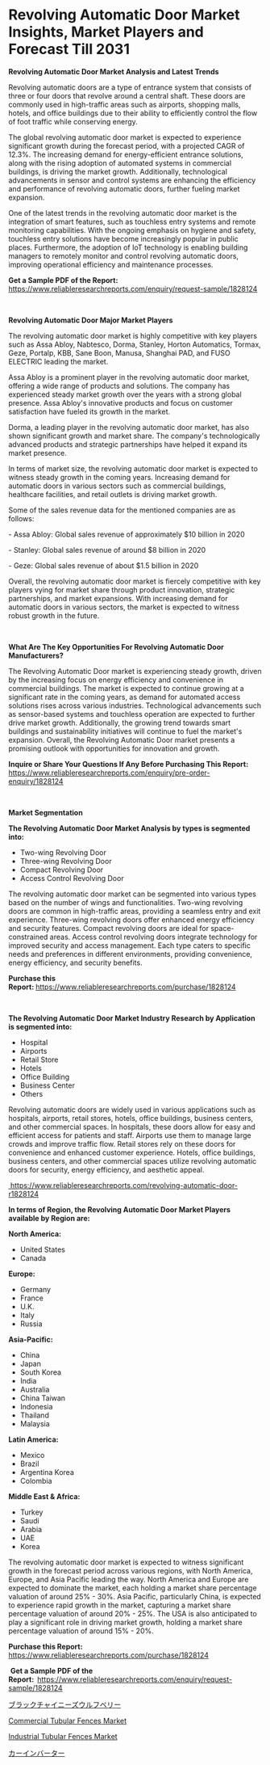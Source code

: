 <p><h1>Revolving Automatic Door Market Insights, Market Players and Forecast Till 2031</h1></p><p><strong>Revolving Automatic Door Market Analysis and Latest Trends</strong></p>
<p><p>Revolving automatic doors are a type of entrance system that consists of three or four doors that revolve around a central shaft. These doors are commonly used in high-traffic areas such as airports, shopping malls, hotels, and office buildings due to their ability to efficiently control the flow of foot traffic while conserving energy.</p><p>The global revolving automatic door market is expected to experience significant growth during the forecast period, with a projected CAGR of 12.3%. The increasing demand for energy-efficient entrance solutions, along with the rising adoption of automated systems in commercial buildings, is driving the market growth. Additionally, technological advancements in sensor and control systems are enhancing the efficiency and performance of revolving automatic doors, further fueling market expansion.</p><p>One of the latest trends in the revolving automatic door market is the integration of smart features, such as touchless entry systems and remote monitoring capabilities. With the ongoing emphasis on hygiene and safety, touchless entry solutions have become increasingly popular in public places. Furthermore, the adoption of IoT technology is enabling building managers to remotely monitor and control revolving automatic doors, improving operational efficiency and maintenance processes.</p></p>
<p><strong>Get a Sample PDF of the Report:&nbsp;</strong> <a href="https://www.reliableresearchreports.com/enquiry/request-sample/1828124">https://www.reliableresearchreports.com/enquiry/request-sample/1828124</a></p>
<p>&nbsp;</p>
<p><strong>Revolving Automatic Door Major Market Players</strong></p>
<p><p>The revolving automatic door market is highly competitive with key players such as Assa Abloy, Nabtesco, Dorma, Stanley, Horton Automatics, Tormax, Geze, Portalp, KBB, Sane Boon, Manusa, Shanghai PAD, and FUSO ELECTRIC leading the market.</p><p>Assa Abloy is a prominent player in the revolving automatic door market, offering a wide range of products and solutions. The company has experienced steady market growth over the years with a strong global presence. Assa Abloy's innovative products and focus on customer satisfaction have fueled its growth in the market.</p><p>Dorma, a leading player in the revolving automatic door market, has also shown significant growth and market share. The company's technologically advanced products and strategic partnerships have helped it expand its market presence.</p><p>In terms of market size, the revolving automatic door market is expected to witness steady growth in the coming years. Increasing demand for automatic doors in various sectors such as commercial buildings, healthcare facilities, and retail outlets is driving market growth.</p><p>Some of the sales revenue data for the mentioned companies are as follows:</p><p>- Assa Abloy: Global sales revenue of approximately $10 billion in 2020</p><p>- Stanley: Global sales revenue of around $8 billion in 2020</p><p>- Geze: Global sales revenue of about $1.5 billion in 2020</p><p>Overall, the revolving automatic door market is fiercely competitive with key players vying for market share through product innovation, strategic partnerships, and market expansions. With increasing demand for automatic doors in various sectors, the market is expected to witness robust growth in the future.</p></p>
<p>&nbsp;</p>
<p><strong>What Are The Key Opportunities For Revolving Automatic Door Manufacturers?</strong></p>
<p><p>The Revolving Automatic Door market is experiencing steady growth, driven by the increasing focus on energy efficiency and convenience in commercial buildings. The market is expected to continue growing at a significant rate in the coming years, as demand for automated access solutions rises across various industries. Technological advancements such as sensor-based systems and touchless operation are expected to further drive market growth. Additionally, the growing trend towards smart buildings and sustainability initiatives will continue to fuel the market's expansion. Overall, the Revolving Automatic Door market presents a promising outlook with opportunities for innovation and growth.</p></p>
<p><strong>Inquire or Share Your Questions If Any Before Purchasing This Report:</strong> <a href="https://www.reliableresearchreports.com/enquiry/pre-order-enquiry/1828124">https://www.reliableresearchreports.com/enquiry/pre-order-enquiry/1828124</a></p>
<p>&nbsp;</p>
<p><strong>Market Segmentation</strong></p>
<p><strong>The Revolving Automatic Door Market Analysis by types is segmented into:</strong></p>
<p><ul><li>Two-wing Revolving Door</li><li>Three-wing Revolving Door</li><li>Compact Revolving Door</li><li>Access Control Revolving Door</li></ul></p>
<p><p>The revolving automatic door market can be segmented into various types based on the number of wings and functionalities. Two-wing revolving doors are common in high-traffic areas, providing a seamless entry and exit experience. Three-wing revolving doors offer enhanced energy efficiency and security features. Compact revolving doors are ideal for space-constrained areas. Access control revolving doors integrate technology for improved security and access management. Each type caters to specific needs and preferences in different environments, providing convenience, energy efficiency, and security benefits.</p></p>
<p><strong>Purchase this Report:&nbsp;</strong><a href="https://www.reliableresearchreports.com/purchase/1828124">https://www.reliableresearchreports.com/purchase/1828124</a></p>
<p>&nbsp;</p>
<p><strong>The Revolving Automatic Door Market Industry Research by Application is segmented into:</strong></p>
<p><ul><li>Hospital</li><li>Airports</li><li>Retail Store</li><li>Hotels</li><li>Office Building</li><li>Business Center</li><li>Others</li></ul></p>
<p><p>Revolving automatic doors are widely used in various applications such as hospitals, airports, retail stores, hotels, office buildings, business centers, and other commercial spaces. In hospitals, these doors allow for easy and efficient access for patients and staff. Airports use them to manage large crowds and improve traffic flow. Retail stores rely on these doors for convenience and enhanced customer experience. Hotels, office buildings, business centers, and other commercial spaces utilize revolving automatic doors for security, energy efficiency, and aesthetic appeal.</p></p>
<p><a href="https://www.reliableresearchreports.com/revolving-automatic-door-r1828124">&nbsp;https://www.reliableresearchreports.com/revolving-automatic-door-r1828124</a></p>
<p><strong>In terms of Region, the Revolving Automatic Door Market Players available by Region are:</strong></p>
<p>
    <p> <strong> North America: </strong>
        <ul>
            <li>United States</li>
            <li>Canada</li>
        </ul>
        </p> 
    <p> <strong> Europe: </strong>
        <ul>
            <li>Germany</li>
            <li>France</li>
            <li>U.K.</li>
            <li>Italy</li>
            <li>Russia</li>
        </ul>
        </p> 
    <p> <strong> Asia-Pacific: </strong>
        <ul>
            <li>China</li>
            <li>Japan</li>
            <li>South Korea</li>
            <li>India</li>
            <li>Australia</li>
            <li>China Taiwan</li>
            <li>Indonesia</li>
            <li>Thailand</li>
            <li>Malaysia</li>
        </ul>
        </p> 
    <p> <strong> Latin America: </strong>
        <ul>
            <li>Mexico</li>
            <li>Brazil</li>
            <li>Argentina Korea</li>
            <li>Colombia</li>
        </ul>
        </p> 
    <p> <strong> Middle East & Africa: </strong>
        <ul>
            <li>Turkey</li>
            <li>Saudi</li>
            <li>Arabia</li>
            <li>UAE</li>
            <li>Korea</li>
        </ul>
    </p>
    </p>
<p><p>The revolving automatic door market is expected to witness significant growth in the forecast period across various regions, with North America, Europe, and Asia Pacific leading the way. North America and Europe are expected to dominate the market, each holding a market share percentage valuation of around 25% - 30%. Asia Pacific, particularly China, is expected to experience rapid growth in the market, capturing a market share percentage valuation of around 20% - 25%. The USA is also anticipated to play a significant role in driving market growth, holding a market share percentage valuation of around 15% - 20%.</p></p>
<p><strong>Purchase this Report: </strong><a href="https://www.reliableresearchreports.com/purchase/1828124">https://www.reliableresearchreports.com/purchase/1828124</a></p>
<p>&nbsp;<strong>Get a Sample PDF of the Report:&nbsp;&nbsp;</strong><a href="https://www.reliableresearchreports.com/enquiry/request-sample/1828124">https://www.reliableresearchreports.com/enquiry/request-sample/1828124</a></p>
<p><strong></strong></p>
<p><p><a href="https://github.com/hilmi-2a/Market-Research-Report-List-1/blob/main/910110942003.md">ブラックチャイニーズウルフベリー</a></p><p><a href="https://github.com/suaretopek9/Market-Research-Report-List-2/blob/main/commercial-tubular-fences-market.md">Commercial Tubular Fences Market</a></p><p><a href="https://github.com/moyahfrancoestellec51j635wcx/Market-Research-Report-List-2/blob/main/industrial-tubular-fences-market.md">Industrial Tubular Fences Market</a></p><p><a href="https://github.com/jkjreqjscoxx7/Market-Research-Report-List-1/blob/main/327627642002.md">カーインバーター</a></p></p>